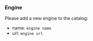 <!---
Template: Request to add a new engine
---
Please delete this text and fill in the template below.
If unsure about something, just do as best as you're able.
--->
### Engine
Please add a new engine to the catalog:
- name: `engine name`
- url: `engine url`

<!---
Please also provide more details if you know:
- description: `engine desctiption`
- languages: `languages that are supported`
- license: `engine license`
- extensions: `filename extensions that are supported`
- configs: `filenames in which engine store it's configuration`
--->
